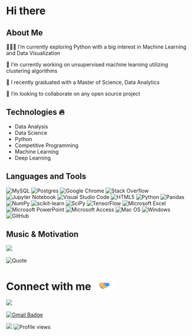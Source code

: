 # Hi there  


 
 ## About Me

👨🏽‍💻 I’m currently exploring Python with a big interest in Machine Learning and Data Visualization

🔭 I’m currently working on unsupervised machine learning utilizing clustering algorithms

💼 I recently graduated with a Master of Science, Data Analytics

👯 I’m looking to collaborate on any open source project




## Technologies :fire:
- Data Analysis 
- Data Science
- Python
- Competitive Programming
- Machine Learning
- Deep Learning

## Languages and Tools

![MySQL](https://img.shields.io/badge/mysql-%2300f.svg?style=for-the-badge&logo=mysql&logoColor=white)
![Postgres](https://img.shields.io/badge/postgres-%23316192.svg?style=for-the-badge&logo=postgresql&logoColor=white)
![Google Chrome](https://img.shields.io/badge/Google%20Chrome-4285F4?style=for-the-badge&logo=GoogleChrome&logoColor=white)
![Stack Overflow](https://img.shields.io/badge/-Stackoverflow-FE7A16?style=for-the-badge&logo=stack-overflow&logoColor=white)
![Jupyter Notebook](https://img.shields.io/badge/jupyter-%23FA0F00.svg?style=for-the-badge&logo=jupyter&logoColor=white)
![Visual Studio Code](https://img.shields.io/badge/Visual%20Studio%20Code-0078d7.svg?style=for-the-badge&logo=visual-studio-code&logoColor=white)
![HTML5](https://img.shields.io/badge/html5-%23E34F26.svg?style=for-the-badge&logo=html5&logoColor=white)
![Python](https://img.shields.io/badge/python-3670A0?style=for-the-badge&logo=python&logoColor=ffdd54)
![Pandas](https://img.shields.io/badge/pandas-%23150458.svg?style=for-the-badge&logo=pandas&logoColor=white)
![NumPy](https://img.shields.io/badge/numpy-%23013243.svg?style=for-the-badge&logo=numpy&logoColor=white)
![scikit-learn](https://img.shields.io/badge/scikit--learn-%23F7931E.svg?style=for-the-badge&logo=scikit-learn&logoColor=white)
![SciPy](https://img.shields.io/badge/SciPy-%230C55A5.svg?style=for-the-badge&logo=scipy&logoColor=%white)
![TensorFlow](https://img.shields.io/badge/TensorFlow-%23FF6F00.svg?style=for-the-badge&logo=TensorFlow&logoColor=white)
![Microsoft Excel](https://img.shields.io/badge/Microsoft_Excel-217346?style=for-the-badge&logo=microsoft-excel&logoColor=white)
![Microsoft PowerPoint](https://img.shields.io/badge/Microsoft_PowerPoint-B7472A?style=for-the-badge&logo=microsoft-powerpoint&logoColor=white)
![Microsoft Access](https://img.shields.io/badge/Microsoft_Access-A4373A?style=for-the-badge&logo=microsoft-access&logoColor=white)
![Mac OS](https://img.shields.io/badge/mac%20os-000000?style=for-the-badge&logo=macos&logoColor=F0F0F0)
![Windows](https://img.shields.io/badge/Windows-0078D6?style=for-the-badge&logo=windows&logoColor=white)
![GitHub](https://img.shields.io/badge/github-%23121011.svg?style=for-the-badge&logo=github&logoColor=white)




## Music & Motivation

[![](https://img.shields.io/badge/Spotify-1ED760?style=for-the-badge&logo=spotify&logoColor=white)](https://open.spotify.com/playlist/0LL1o9zWGGt7CC53ljYVKe?si=f12241d2b82d4358) 

![Quote](https://github-readme-quotes.herokuapp.com/quote?quoteCategory=motivational)

# Connect with me<img src="https://github.com/SatYu26/SatYu26/blob/master/Assets/Handshake.gif" height="32px">


[![](https://img.shields.io/badge/linkedin-%230077B5.svg?style=for-the-badge&logo=linkedin)](https://www.linkedin.com/in/brandi-enrietti/)

[![Gmail Badge](https://img.shields.io/badge/-blenrietti@gmail.com-c14438?style=flat-square&logo=Gmail&logoColor=white&link=mailto:blenrietti@gmail.com)](mailto:blenrietti@gmail.com)

 <img src="https://raw.githubusercontent.com/alexnaiman/alexnaiman/master/resources/Confused_Dog.gif" height="50px" /> ![Profile views](https://gpvc.arturio.dev/benrietti) 
